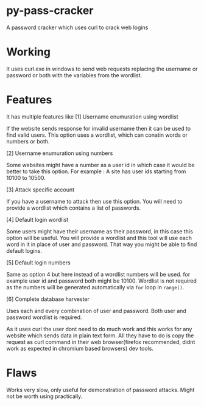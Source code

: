 # py-pass-cracker
A password cracker which uses curl to crack web logins

# Working
It uses curl.exe in windows to send web requests replacing the username or password or both with the variables from the wordlist.

# Features
It has multiple features like
[1] Username enumuration using wordlist

If the website sends response for invalid username then it can be used to find valid users. This option uses a wordlist, which can conatin words or 
numbers or both.

[2] Username enumuration using numbers

Some websites might have a number as a user id in which case it would be better to take this option. For example : A site has user ids starting from
10100 to 10500.

[3] Attack specific account

If you have a username to attack then use this option. You will need to provide a wordlist which contains a list of passwords.

[4] Default login wordlist

Some users might have their username as their password, in this case this option will be useful. You will provide a wordlist and this tool will use each
word in it in place of user and password. That way you might be able to find default logins.

[5] Default login numbers

Same as option 4 but here instead of a wordlist numbers will be used. for example user id and password both might be 10100. Wordlist is not required as 
the numbers will be generated automatically via `for` loop in `range()`.

[6] Complete database harvester

Uses each and every combination of user and password. Both user and password wordlist is required.


As it uses curl the user dont need to do much work and this works for any website which sends data in plain text form. All they have to do is copy the 
request as curl command in their web browser(firefox recommended, didnt work as expected in chromium based browsers) dev tools.

# Flaws
Works very slow, only useful for demonstration of password attacks. Might not be worth using practically.
